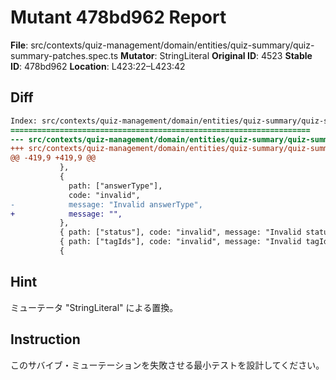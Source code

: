 # Mutant 478bd962 Report

**File**: src/contexts/quiz-management/domain/entities/quiz-summary/quiz-summary-patches.spec.ts
**Mutator**: StringLiteral
**Original ID**: 4523
**Stable ID**: 478bd962
**Location**: L423:22–L423:42

## Diff

```diff
Index: src/contexts/quiz-management/domain/entities/quiz-summary/quiz-summary-patches.spec.ts
===================================================================
--- src/contexts/quiz-management/domain/entities/quiz-summary/quiz-summary-patches.spec.ts	original
+++ src/contexts/quiz-management/domain/entities/quiz-summary/quiz-summary-patches.spec.ts	mutated #4523
@@ -419,9 +419,9 @@
           },
           {
             path: ["answerType"],
             code: "invalid",
-            message: "Invalid answerType",
+            message: "",
           },
           { path: ["status"], code: "invalid", message: "Invalid status" },
           { path: ["tagIds"], code: "invalid", message: "Invalid tagIds" },
           {
```

## Hint

ミューテータ "StringLiteral" による置換。

## Instruction

このサバイブ・ミューテーションを失敗させる最小テストを設計してください。
